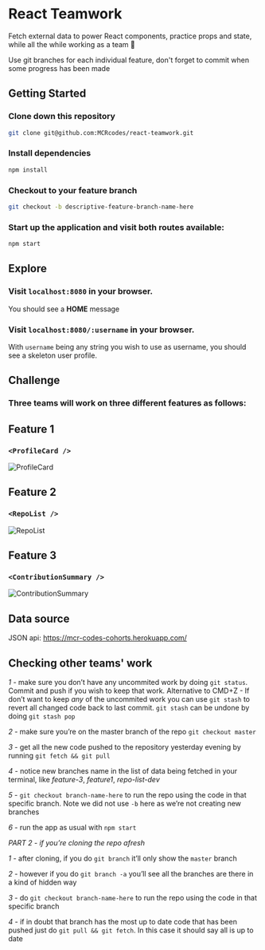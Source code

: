 # React Teamwork

Fetch external data to power React components, practice props and state, while all the while working as a team 💪

Use git branches for each individual feature, don't forget to commit when some progress has been made 

## Getting Started

### Clone down this repository

```bash
git clone git@github.com:MCRcodes/react-teamwork.git
```

### Install dependencies

```bash
npm install
```

### Checkout to your feature branch

```bash
git checkout -b descriptive-feature-branch-name-here
```

### Start up the application and visit both routes available:

```bash
npm start
```

## Explore

### Visit `localhost:8080` in your browser.

You should see a **HOME** message

### Visit `localhost:8080/:username` in your browser.

With `username` being any string you wish to use as username, you should see a skeleton user profile.  

## Challenge

### Three teams will work on three different features as follows:

## Feature 1

### `<ProfileCard />`

![ProfileCard](https://github.com/MCRcodes/react-teamwork/blob/master/public/img/profile-card.png?raw=true)

## Feature 2

### `<RepoList />`

![RepoList](
   https://github.com/MCRcodes/react-teamwork/blob/master/public/img/repo-list.png?raw=true
)

## Feature 3

### `<ContributionSummary />`

![ContributionSummary](https://github.com/MCRcodes/react-teamwork/blob/master/public/img/contribution-summary.png?raw=true)

## Data source

JSON api: https://mcr-codes-cohorts.herokuapp.com/

## Checking other teams' work

*1* - make sure you don’t have any uncommited work by doing `git status`. Commit and push if you wish to keep that work.
Alternative to CMD+Z - If don’t want to keep *any* of the uncommited work you can use `git stash` to revert all changed code back to last commit. `git stash` can be undone by doing `git stash pop`

*2* - make sure you’re on the master branch of the repo `git checkout master`

*3* - get all the new code pushed to the repository yesterday evening by running `git fetch && git pull`

*4* - notice new branches name in the list of data being fetched in your terminal, like  _feature-3_, _feature1_, _repo-list-dev_ 

*5* - `git checkout branch-name-here` to run the repo using the code in that specific branch. Note we did not use `-b` here as we’re not creating new branches

*6* - run the app as usual with `npm start`

*_PART 2 - if you’re cloning the repo afresh_*

*1* - after cloning, if you do `git branch` it’ll only show the `master` branch

*2* - however if you do `git branch -a` you’ll see all the branches are there in a kind of hidden way

*3* - do `git checkout branch-name-here` to run the repo using the code in  that specific branch

*4* - if in doubt that branch has the most up to date code that has been pushed just do `git pull && git fetch`. In this case it should say all is up to date
